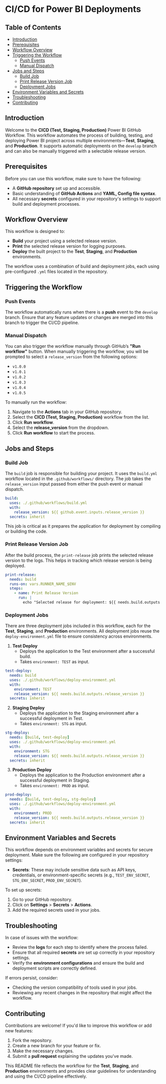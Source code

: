 # CI/CD for Power BI Deployments
## Table of Contents
- [Introduction](#introduction)
- [Prerequisites](#prerequisites)
- [Workflow Overview](#workflow-overview)
- [Triggering the Workflow](#triggering-the-workflow)
  - [Push Events](#push-events)
  - [Manual Dispatch](#manual-dispatch)
- [Jobs and Steps](#jobs-and-steps)
  - [Build Job](#build-job)
  - [Print Release Version Job](#print-release-version-job)
  - [Deployment Jobs](#deployment-jobs)
- [Environment Variables and Secrets](#environment-variables-and-secrets)
- [Troubleshooting](#troubleshooting)
- [Contributing](#contributing)

## Introduction

Welcome to the **CICD (Test, Staging, Production)** Power BI GitHub Workflow. This workflow automates the process of building, testing, and deploying Power BI project across multiple environments—**Test**, **Staging**, and **Production**. It supports automatic deployments on the `develop` branch and can also be manually triggered with a selectable release version.

## Prerequisites

Before you can use this workflow, make sure to have the following:
- A **GitHub repository** set up and accessible.
- Basic understanding of **GitHub Actions** and **YAML, Config file syntax**.
- All necessary **secrets** configured in your repository's settings to support build and deployment processes.
  
## Workflow Overview

This workflow is designed to:
- **Build** your project using a selected release version.
- **Print** the selected release version for logging purposes.
- **Deploy** the built project to the **Test**, **Staging**, and **Production** environments.

The workflow uses a combination of build and deployment jobs, each using pre-configured `.yml` files located in the repository.

## Triggering the Workflow

### Push Events

The workflow automatically runs when there is a **push** event to the `develop` branch. Ensure that any feature updates or changes are merged into this branch to trigger the CI/CD pipeline.

### Manual Dispatch

You can also trigger the workflow manually through GitHub’s **"Run workflow"** button. When manually triggering the workflow, you will be prompted to select a `release_version` from the following options:
- `v1.0.0`
- `v1.0.1`
- `v1.0.2`
- `v1.0.3`
- `v1.0.4`
- `v1.0.5`

To manually run the workflow:
1. Navigate to the **Actions** tab in your GitHub repository.
2. Select the **CICD (Test, Staging, Production)** workflow from the list.
3. Click **Run workflow**.
4. Select the **release_version** from the dropdown.
5. Click **Run workflow** to start the process.

## Jobs and Steps

### Build Job

The `build` job is responsible for building your project. It uses the `build.yml` workflow located in the `.github/workflows/` directory. The job takes the `release_version` input passed from either the push event or manual dispatch.

```yaml
build:
  uses: ./.github/workflows/build.yml
  with:
    release_version: ${{ github.event.inputs.release_version }}
  secrets: inherit
```

This job is critical as it prepares the application for deployment by compiling or building the code.

### Print Release Version Job

After the build process, the `print-release` job prints the selected release version to the logs. This helps in tracking which release version is being deployed.

```yaml
print-release:
  needs: build
  runs-on: vars.RUNNER_NAME_$ENV
  steps:
    - name: Print Release Version
      run: |
        echo "Selected release for deployment: ${{ needs.build.outputs.release_version }}"
```

### Deployment Jobs

There are three deployment jobs included in this workflow, each for the **Test**, **Staging**, and **Production** environments. All deployment jobs reuse the `deploy-environment.yml` file to ensure consistency across environments.

1. **Test Deploy**
   - Deploys the application to the Test environment after a successful build.
   - Takes `environment: TEST` as input.

```yaml
test-deploy:
  needs: build
  uses: ./.github/workflows/deploy-environment.yml
  with:
    environment: TEST
    release_version: ${{ needs.build.outputs.release_version }}
  secrets: inherit
```

2. **Staging Deploy**
   - Deploys the application to the Staging environment after a successful deployment in Test.
   - Takes `environment: STG` as input.

```yaml
stg-deploy:
  needs: [build, test-deploy]
  uses: ./.github/workflows/deploy-environment.yml
  with:
    environment: STG
    release_version: ${{ needs.build.outputs.release_version }}
  secrets: inherit
```

3. **Production Deploy**
   - Deploys the application to the Production environment after a successful deployment in Staging.
   - Takes `environment: PROD` as input.

```yaml
prod-deploy:
  needs: [build, test-deploy, stg-deploy]
  uses: ./.github/workflows/deploy-environment.yml
  with:
    environment: PROD
    release_version: ${{ needs.build.outputs.release_version }}
  secrets: inherit
```

## Environment Variables and Secrets

This workflow depends on environment variables and secrets for secure deployment. Make sure the following are configured in your repository settings:

- **Secrets**: These may include sensitive data such as API keys, credentials, or environment-specific secrets (e.g., `TEST_ENV_SECRET`, `STG_ENV_SECRET`, `PROD_ENV_SECRET`).
  
To set up secrets:
1. Go to your GitHub repository.
2. Click on **Settings** > **Secrets** > **Actions**.
3. Add the required secrets used in your jobs.

## Troubleshooting

In case of issues with the workflow:
- Review the **logs** for each step to identify where the process failed.
- Ensure that all required **secrets** are set up correctly in your repository settings.
- Verify the **environment configurations** and ensure the build and deployment scripts are correctly defined.

If errors persist, consider:
- Checking the version compatibility of tools used in your jobs.
- Reviewing any recent changes in the repository that might affect the workflow.

## Contributing

Contributions are welcome! If you'd like to improve this workflow or add new features:
1. Fork the repository.
2. Create a new branch for your feature or fix.
3. Make the necessary changes.
4. Submit a **pull request** explaining the updates you've made.


This README file reflects the workflow for the **Test**, **Staging**, and **Production** environments and provides clear guidelines for understanding and using the CI/CD pipeline effectively.
